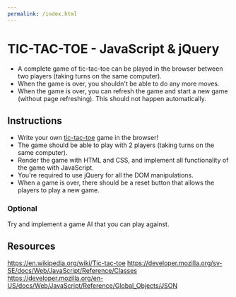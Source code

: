 ```yaml
---
permalink: /index.html
---
```


# TIC-TAC-TOE - JavaScript & jQuery 
* A complete game of tic-tac-toe can be played in the browser between two players (taking turns on the same computer).
* When the game is over, you shouldn't be able to do any more moves.
* When the game is over, you can refresh the game and start a new game (without page refreshing). This should not happen automatically.

## Instructions

* Write your own [tic-tac-toe](https://en.wikipedia.org/wiki/Tic-tac-toe) game in the browser!
* The game should be able to play with 2 players (taking turns on the same computer).
* Render the game with HTML and CSS, and implement all functionality of the game with JavaScript. 
* You're required to use jQuery for all the DOM manipulations.
* When a game is over, there should be a reset button that allows the players to play a new game.

### Optional

Try and implement a game AI that you can play against.

## Resources

https://en.wikipedia.org/wiki/Tic-tac-toe
https://developer.mozilla.org/sv-SE/docs/Web/JavaScript/Reference/Classes
https://developer.mozilla.org/en-US/docs/Web/JavaScript/Reference/Global_Objects/JSON
